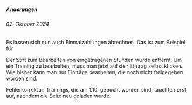 ##### Änderungen

###### 02. Oktober 2024

Es lassen sich nun auch Einmalzahlungen abrechnen.
Das ist zum Beispiel für

Der Stift zum Bearbeiten von eingetragenen Stunden wurde entfernt.
Um ein Training zu bearbeiten, muss man jetzt auf den Eintrag selbst klicken.
Wie bisher kann man nur Einträge bearbeiten, die noch nicht freigegeben worden sind.

Fehlerkorrektur: Trainings, die am 1.10. gebucht worden sind, tauchten erst auf, nachdem die Seite neu geladen wurde.
